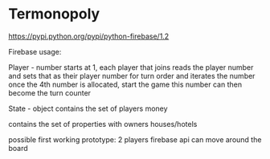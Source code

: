 # Termonopoly


https://pypi.python.org/pypi/python-firebase/1.2


Firebase usage:


Player - number
starts at 1, each player that joins reads the player number and sets that as their player number for turn order and iterates the number
once the 4th number is allocated, start the game
this number can then become the turn counter

State - object
contains the set of players
	money

contains the set of properties
	with owners
	houses/hotels
	
	
	
possible first working prototype:
2 players
firebase api
can move around the board